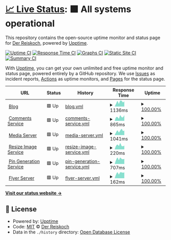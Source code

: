 # [📈 Live Status](https://Der-Reiskoch.github.io/upptime): <!--live status--> **🟩 All systems operational**

This repository contains the open-source uptime monitor and status page for [Der Reiskoch](https://der.reisko.ch), powered by [Upptime](https://github.com/upptime/upptime).

[![Uptime CI](https://github.com/Der-Reiskoch/upptime/workflows/Uptime%20CI/badge.svg)](https://github.com/Der-Reiskoch/upptime/actions?query=workflow%3A%22Uptime+CI%22)
[![Response Time CI](https://github.com/Der-Reiskoch/upptime/workflows/Response%20Time%20CI/badge.svg)](https://github.com/Der-Reiskoch/upptime/actions?query=workflow%3A%22Response+Time+CI%22)
[![Graphs CI](https://github.com/Der-Reiskoch/upptime/workflows/Graphs%20CI/badge.svg)](https://github.com/Der-Reiskoch/upptime/actions?query=workflow%3A%22Graphs+CI%22)
[![Static Site CI](https://github.com/Der-Reiskoch/upptime/workflows/Static%20Site%20CI/badge.svg)](https://github.com/Der-Reiskoch/upptime/actions?query=workflow%3A%22Static+Site+CI%22)
[![Summary CI](https://github.com/Der-Reiskoch/upptime/workflows/Summary%20CI/badge.svg)](https://github.com/Der-Reiskoch/upptime/actions?query=workflow%3A%22Summary+CI%22)

With [Upptime](https://upptime.js.org), you can get your own unlimited and free uptime monitor and status page, powered entirely by a GitHub repository. We use [Issues](https://github.com/Der-Reiskoch/upptime/issues) as incident reports, [Actions](https://github.com/Der-Reiskoch/upptime/actions) as uptime monitors, and [Pages](https://Der-Reiskoch.github.io/upptime) for the status page.

<!--start: status pages-->
<!-- This summary is generated by Upptime (https://github.com/upptime/upptime) -->
<!-- Do not edit this manually, your changes will be overwritten -->
<!-- prettier-ignore -->
| URL | Status | History | Response Time | Uptime |
| --- | ------ | ------- | ------------- | ------ |
| <img alt="" src="https://icons.duckduckgo.com/ip3/www.der-reiskoch.de.ico" height="13"> [Blog](https://www.der-reiskoch.de) | 🟩 Up | [blog.yml](https://github.com/Der-Reiskoch/upptime/commits/HEAD/history/blog.yml) | <details><summary><img alt="Response time graph" src="./graphs/blog/response-time-week.png" height="20"> 1136ms</summary><br><a href="https://Der-Reiskoch.github.io/upptime/history/blog"><img alt="Response time 1128" src="https://img.shields.io/endpoint?url=https%3A%2F%2Fraw.githubusercontent.com%2FDer-Reiskoch%2Fupptime%2FHEAD%2Fapi%2Fblog%2Fresponse-time.json"></a><br><a href="https://Der-Reiskoch.github.io/upptime/history/blog"><img alt="24-hour response time 1304" src="https://img.shields.io/endpoint?url=https%3A%2F%2Fraw.githubusercontent.com%2FDer-Reiskoch%2Fupptime%2FHEAD%2Fapi%2Fblog%2Fresponse-time-day.json"></a><br><a href="https://Der-Reiskoch.github.io/upptime/history/blog"><img alt="7-day response time 1136" src="https://img.shields.io/endpoint?url=https%3A%2F%2Fraw.githubusercontent.com%2FDer-Reiskoch%2Fupptime%2FHEAD%2Fapi%2Fblog%2Fresponse-time-week.json"></a><br><a href="https://Der-Reiskoch.github.io/upptime/history/blog"><img alt="30-day response time 987" src="https://img.shields.io/endpoint?url=https%3A%2F%2Fraw.githubusercontent.com%2FDer-Reiskoch%2Fupptime%2FHEAD%2Fapi%2Fblog%2Fresponse-time-month.json"></a><br><a href="https://Der-Reiskoch.github.io/upptime/history/blog"><img alt="1-year response time 1158" src="https://img.shields.io/endpoint?url=https%3A%2F%2Fraw.githubusercontent.com%2FDer-Reiskoch%2Fupptime%2FHEAD%2Fapi%2Fblog%2Fresponse-time-year.json"></a></details> | <details><summary><a href="https://Der-Reiskoch.github.io/upptime/history/blog">100.00%</a></summary><a href="https://Der-Reiskoch.github.io/upptime/history/blog"><img alt="All-time uptime 99.88%" src="https://img.shields.io/endpoint?url=https%3A%2F%2Fraw.githubusercontent.com%2FDer-Reiskoch%2Fupptime%2FHEAD%2Fapi%2Fblog%2Fuptime.json"></a><br><a href="https://Der-Reiskoch.github.io/upptime/history/blog"><img alt="24-hour uptime 100.00%" src="https://img.shields.io/endpoint?url=https%3A%2F%2Fraw.githubusercontent.com%2FDer-Reiskoch%2Fupptime%2FHEAD%2Fapi%2Fblog%2Fuptime-day.json"></a><br><a href="https://Der-Reiskoch.github.io/upptime/history/blog"><img alt="7-day uptime 100.00%" src="https://img.shields.io/endpoint?url=https%3A%2F%2Fraw.githubusercontent.com%2FDer-Reiskoch%2Fupptime%2FHEAD%2Fapi%2Fblog%2Fuptime-week.json"></a><br><a href="https://Der-Reiskoch.github.io/upptime/history/blog"><img alt="30-day uptime 100.00%" src="https://img.shields.io/endpoint?url=https%3A%2F%2Fraw.githubusercontent.com%2FDer-Reiskoch%2Fupptime%2FHEAD%2Fapi%2Fblog%2Fuptime-month.json"></a><br><a href="https://Der-Reiskoch.github.io/upptime/history/blog"><img alt="1-year uptime 99.78%" src="https://img.shields.io/endpoint?url=https%3A%2F%2Fraw.githubusercontent.com%2FDer-Reiskoch%2Fupptime%2FHEAD%2Fapi%2Fblog%2Fuptime-year.json"></a></details>
| <img alt="" src="https://icons.duckduckgo.com/ip3/kommentare.koch-reis.de.ico" height="13"> [Comments Service](https://kommentare.koch-reis.de/) | 🟩 Up | [comments-service.yml](https://github.com/Der-Reiskoch/upptime/commits/HEAD/history/comments-service.yml) | <details><summary><img alt="Response time graph" src="./graphs/comments-service/response-time-week.png" height="20"> 865ms</summary><br><a href="https://Der-Reiskoch.github.io/upptime/history/comments-service"><img alt="Response time 1041" src="https://img.shields.io/endpoint?url=https%3A%2F%2Fraw.githubusercontent.com%2FDer-Reiskoch%2Fupptime%2FHEAD%2Fapi%2Fcomments-service%2Fresponse-time.json"></a><br><a href="https://Der-Reiskoch.github.io/upptime/history/comments-service"><img alt="24-hour response time 1223" src="https://img.shields.io/endpoint?url=https%3A%2F%2Fraw.githubusercontent.com%2FDer-Reiskoch%2Fupptime%2FHEAD%2Fapi%2Fcomments-service%2Fresponse-time-day.json"></a><br><a href="https://Der-Reiskoch.github.io/upptime/history/comments-service"><img alt="7-day response time 865" src="https://img.shields.io/endpoint?url=https%3A%2F%2Fraw.githubusercontent.com%2FDer-Reiskoch%2Fupptime%2FHEAD%2Fapi%2Fcomments-service%2Fresponse-time-week.json"></a><br><a href="https://Der-Reiskoch.github.io/upptime/history/comments-service"><img alt="30-day response time 752" src="https://img.shields.io/endpoint?url=https%3A%2F%2Fraw.githubusercontent.com%2FDer-Reiskoch%2Fupptime%2FHEAD%2Fapi%2Fcomments-service%2Fresponse-time-month.json"></a><br><a href="https://Der-Reiskoch.github.io/upptime/history/comments-service"><img alt="1-year response time 1053" src="https://img.shields.io/endpoint?url=https%3A%2F%2Fraw.githubusercontent.com%2FDer-Reiskoch%2Fupptime%2FHEAD%2Fapi%2Fcomments-service%2Fresponse-time-year.json"></a></details> | <details><summary><a href="https://Der-Reiskoch.github.io/upptime/history/comments-service">100.00%</a></summary><a href="https://Der-Reiskoch.github.io/upptime/history/comments-service"><img alt="All-time uptime 99.52%" src="https://img.shields.io/endpoint?url=https%3A%2F%2Fraw.githubusercontent.com%2FDer-Reiskoch%2Fupptime%2FHEAD%2Fapi%2Fcomments-service%2Fuptime.json"></a><br><a href="https://Der-Reiskoch.github.io/upptime/history/comments-service"><img alt="24-hour uptime 100.00%" src="https://img.shields.io/endpoint?url=https%3A%2F%2Fraw.githubusercontent.com%2FDer-Reiskoch%2Fupptime%2FHEAD%2Fapi%2Fcomments-service%2Fuptime-day.json"></a><br><a href="https://Der-Reiskoch.github.io/upptime/history/comments-service"><img alt="7-day uptime 100.00%" src="https://img.shields.io/endpoint?url=https%3A%2F%2Fraw.githubusercontent.com%2FDer-Reiskoch%2Fupptime%2FHEAD%2Fapi%2Fcomments-service%2Fuptime-week.json"></a><br><a href="https://Der-Reiskoch.github.io/upptime/history/comments-service"><img alt="30-day uptime 100.00%" src="https://img.shields.io/endpoint?url=https%3A%2F%2Fraw.githubusercontent.com%2FDer-Reiskoch%2Fupptime%2FHEAD%2Fapi%2Fcomments-service%2Fuptime-month.json"></a><br><a href="https://Der-Reiskoch.github.io/upptime/history/comments-service"><img alt="1-year uptime 98.75%" src="https://img.shields.io/endpoint?url=https%3A%2F%2Fraw.githubusercontent.com%2FDer-Reiskoch%2Fupptime%2FHEAD%2Fapi%2Fcomments-service%2Fuptime-year.json"></a></details>
| <img alt="" src="https://icons.duckduckgo.com/ip3/bilder.koch-reis.de.ico" height="13"> [Media Server](https://bilder.koch-reis.de/media/1200/1263/buch_und_block.webp) | 🟩 Up | [media-server.yml](https://github.com/Der-Reiskoch/upptime/commits/HEAD/history/media-server.yml) | <details><summary><img alt="Response time graph" src="./graphs/media-server/response-time-week.png" height="20"> 1041ms</summary><br><a href="https://Der-Reiskoch.github.io/upptime/history/media-server"><img alt="Response time 953" src="https://img.shields.io/endpoint?url=https%3A%2F%2Fraw.githubusercontent.com%2FDer-Reiskoch%2Fupptime%2FHEAD%2Fapi%2Fmedia-server%2Fresponse-time.json"></a><br><a href="https://Der-Reiskoch.github.io/upptime/history/media-server"><img alt="24-hour response time 1124" src="https://img.shields.io/endpoint?url=https%3A%2F%2Fraw.githubusercontent.com%2FDer-Reiskoch%2Fupptime%2FHEAD%2Fapi%2Fmedia-server%2Fresponse-time-day.json"></a><br><a href="https://Der-Reiskoch.github.io/upptime/history/media-server"><img alt="7-day response time 1041" src="https://img.shields.io/endpoint?url=https%3A%2F%2Fraw.githubusercontent.com%2FDer-Reiskoch%2Fupptime%2FHEAD%2Fapi%2Fmedia-server%2Fresponse-time-week.json"></a><br><a href="https://Der-Reiskoch.github.io/upptime/history/media-server"><img alt="30-day response time 943" src="https://img.shields.io/endpoint?url=https%3A%2F%2Fraw.githubusercontent.com%2FDer-Reiskoch%2Fupptime%2FHEAD%2Fapi%2Fmedia-server%2Fresponse-time-month.json"></a><br><a href="https://Der-Reiskoch.github.io/upptime/history/media-server"><img alt="1-year response time 995" src="https://img.shields.io/endpoint?url=https%3A%2F%2Fraw.githubusercontent.com%2FDer-Reiskoch%2Fupptime%2FHEAD%2Fapi%2Fmedia-server%2Fresponse-time-year.json"></a></details> | <details><summary><a href="https://Der-Reiskoch.github.io/upptime/history/media-server">100.00%</a></summary><a href="https://Der-Reiskoch.github.io/upptime/history/media-server"><img alt="All-time uptime 99.59%" src="https://img.shields.io/endpoint?url=https%3A%2F%2Fraw.githubusercontent.com%2FDer-Reiskoch%2Fupptime%2FHEAD%2Fapi%2Fmedia-server%2Fuptime.json"></a><br><a href="https://Der-Reiskoch.github.io/upptime/history/media-server"><img alt="24-hour uptime 100.00%" src="https://img.shields.io/endpoint?url=https%3A%2F%2Fraw.githubusercontent.com%2FDer-Reiskoch%2Fupptime%2FHEAD%2Fapi%2Fmedia-server%2Fuptime-day.json"></a><br><a href="https://Der-Reiskoch.github.io/upptime/history/media-server"><img alt="7-day uptime 100.00%" src="https://img.shields.io/endpoint?url=https%3A%2F%2Fraw.githubusercontent.com%2FDer-Reiskoch%2Fupptime%2FHEAD%2Fapi%2Fmedia-server%2Fuptime-week.json"></a><br><a href="https://Der-Reiskoch.github.io/upptime/history/media-server"><img alt="30-day uptime 100.00%" src="https://img.shields.io/endpoint?url=https%3A%2F%2Fraw.githubusercontent.com%2FDer-Reiskoch%2Fupptime%2FHEAD%2Fapi%2Fmedia-server%2Fuptime-month.json"></a><br><a href="https://Der-Reiskoch.github.io/upptime/history/media-server"><img alt="1-year uptime 99.66%" src="https://img.shields.io/endpoint?url=https%3A%2F%2Fraw.githubusercontent.com%2FDer-Reiskoch%2Fupptime%2FHEAD%2Fapi%2Fmedia-server%2Fuptime-year.json"></a></details>
| <img alt="" src="https://icons.duckduckgo.com/ip3/bilder.koch-reis.de.ico" height="13"> [Resize Image Service](https://bilder.koch-reis.de/resize/v2/?width=190&src=%2fmedia%2f0900%2f0918%2fnuea_pad_phed_prik_thai_on.jpg) | 🟩 Up | [resize-image-service.yml](https://github.com/Der-Reiskoch/upptime/commits/HEAD/history/resize-image-service.yml) | <details><summary><img alt="Response time graph" src="./graphs/resize-image-service/response-time-week.png" height="20"> 220ms</summary><br><a href="https://Der-Reiskoch.github.io/upptime/history/resize-image-service"><img alt="Response time 938" src="https://img.shields.io/endpoint?url=https%3A%2F%2Fraw.githubusercontent.com%2FDer-Reiskoch%2Fupptime%2FHEAD%2Fapi%2Fresize-image-service%2Fresponse-time.json"></a><br><a href="https://Der-Reiskoch.github.io/upptime/history/resize-image-service"><img alt="24-hour response time 204" src="https://img.shields.io/endpoint?url=https%3A%2F%2Fraw.githubusercontent.com%2FDer-Reiskoch%2Fupptime%2FHEAD%2Fapi%2Fresize-image-service%2Fresponse-time-day.json"></a><br><a href="https://Der-Reiskoch.github.io/upptime/history/resize-image-service"><img alt="7-day response time 220" src="https://img.shields.io/endpoint?url=https%3A%2F%2Fraw.githubusercontent.com%2FDer-Reiskoch%2Fupptime%2FHEAD%2Fapi%2Fresize-image-service%2Fresponse-time-week.json"></a><br><a href="https://Der-Reiskoch.github.io/upptime/history/resize-image-service"><img alt="30-day response time 182" src="https://img.shields.io/endpoint?url=https%3A%2F%2Fraw.githubusercontent.com%2FDer-Reiskoch%2Fupptime%2FHEAD%2Fapi%2Fresize-image-service%2Fresponse-time-month.json"></a><br><a href="https://Der-Reiskoch.github.io/upptime/history/resize-image-service"><img alt="1-year response time 938" src="https://img.shields.io/endpoint?url=https%3A%2F%2Fraw.githubusercontent.com%2FDer-Reiskoch%2Fupptime%2FHEAD%2Fapi%2Fresize-image-service%2Fresponse-time-year.json"></a></details> | <details><summary><a href="https://Der-Reiskoch.github.io/upptime/history/resize-image-service">100.00%</a></summary><a href="https://Der-Reiskoch.github.io/upptime/history/resize-image-service"><img alt="All-time uptime 99.10%" src="https://img.shields.io/endpoint?url=https%3A%2F%2Fraw.githubusercontent.com%2FDer-Reiskoch%2Fupptime%2FHEAD%2Fapi%2Fresize-image-service%2Fuptime.json"></a><br><a href="https://Der-Reiskoch.github.io/upptime/history/resize-image-service"><img alt="24-hour uptime 100.00%" src="https://img.shields.io/endpoint?url=https%3A%2F%2Fraw.githubusercontent.com%2FDer-Reiskoch%2Fupptime%2FHEAD%2Fapi%2Fresize-image-service%2Fuptime-day.json"></a><br><a href="https://Der-Reiskoch.github.io/upptime/history/resize-image-service"><img alt="7-day uptime 100.00%" src="https://img.shields.io/endpoint?url=https%3A%2F%2Fraw.githubusercontent.com%2FDer-Reiskoch%2Fupptime%2FHEAD%2Fapi%2Fresize-image-service%2Fuptime-week.json"></a><br><a href="https://Der-Reiskoch.github.io/upptime/history/resize-image-service"><img alt="30-day uptime 100.00%" src="https://img.shields.io/endpoint?url=https%3A%2F%2Fraw.githubusercontent.com%2FDer-Reiskoch%2Fupptime%2FHEAD%2Fapi%2Fresize-image-service%2Fuptime-month.json"></a><br><a href="https://Der-Reiskoch.github.io/upptime/history/resize-image-service"><img alt="1-year uptime 99.10%" src="https://img.shields.io/endpoint?url=https%3A%2F%2Fraw.githubusercontent.com%2FDer-Reiskoch%2Fupptime%2FHEAD%2Fapi%2Fresize-image-service%2Fuptime-year.json"></a></details>
| <img alt="" src="https://icons.duckduckgo.com/ip3/bilder.koch-reis.de.ico" height="13"> [Pin Generation Service](https://bilder.koch-reis.de/pin/v2/?id=1300&title=Thail%C3%A4ndischer%20Salad%20Talee-Sap) | 🟩 Up | [pin-generation-service.yml](https://github.com/Der-Reiskoch/upptime/commits/HEAD/history/pin-generation-service.yml) | <details><summary><img alt="Response time graph" src="./graphs/pin-generation-service/response-time-week.png" height="20"> 707ms</summary><br><a href="https://Der-Reiskoch.github.io/upptime/history/pin-generation-service"><img alt="Response time 1403" src="https://img.shields.io/endpoint?url=https%3A%2F%2Fraw.githubusercontent.com%2FDer-Reiskoch%2Fupptime%2FHEAD%2Fapi%2Fpin-generation-service%2Fresponse-time.json"></a><br><a href="https://Der-Reiskoch.github.io/upptime/history/pin-generation-service"><img alt="24-hour response time 720" src="https://img.shields.io/endpoint?url=https%3A%2F%2Fraw.githubusercontent.com%2FDer-Reiskoch%2Fupptime%2FHEAD%2Fapi%2Fpin-generation-service%2Fresponse-time-day.json"></a><br><a href="https://Der-Reiskoch.github.io/upptime/history/pin-generation-service"><img alt="7-day response time 707" src="https://img.shields.io/endpoint?url=https%3A%2F%2Fraw.githubusercontent.com%2FDer-Reiskoch%2Fupptime%2FHEAD%2Fapi%2Fpin-generation-service%2Fresponse-time-week.json"></a><br><a href="https://Der-Reiskoch.github.io/upptime/history/pin-generation-service"><img alt="30-day response time 636" src="https://img.shields.io/endpoint?url=https%3A%2F%2Fraw.githubusercontent.com%2FDer-Reiskoch%2Fupptime%2FHEAD%2Fapi%2Fpin-generation-service%2Fresponse-time-month.json"></a><br><a href="https://Der-Reiskoch.github.io/upptime/history/pin-generation-service"><img alt="1-year response time 1403" src="https://img.shields.io/endpoint?url=https%3A%2F%2Fraw.githubusercontent.com%2FDer-Reiskoch%2Fupptime%2FHEAD%2Fapi%2Fpin-generation-service%2Fresponse-time-year.json"></a></details> | <details><summary><a href="https://Der-Reiskoch.github.io/upptime/history/pin-generation-service">100.00%</a></summary><a href="https://Der-Reiskoch.github.io/upptime/history/pin-generation-service"><img alt="All-time uptime 99.69%" src="https://img.shields.io/endpoint?url=https%3A%2F%2Fraw.githubusercontent.com%2FDer-Reiskoch%2Fupptime%2FHEAD%2Fapi%2Fpin-generation-service%2Fuptime.json"></a><br><a href="https://Der-Reiskoch.github.io/upptime/history/pin-generation-service"><img alt="24-hour uptime 100.00%" src="https://img.shields.io/endpoint?url=https%3A%2F%2Fraw.githubusercontent.com%2FDer-Reiskoch%2Fupptime%2FHEAD%2Fapi%2Fpin-generation-service%2Fuptime-day.json"></a><br><a href="https://Der-Reiskoch.github.io/upptime/history/pin-generation-service"><img alt="7-day uptime 100.00%" src="https://img.shields.io/endpoint?url=https%3A%2F%2Fraw.githubusercontent.com%2FDer-Reiskoch%2Fupptime%2FHEAD%2Fapi%2Fpin-generation-service%2Fuptime-week.json"></a><br><a href="https://Der-Reiskoch.github.io/upptime/history/pin-generation-service"><img alt="30-day uptime 100.00%" src="https://img.shields.io/endpoint?url=https%3A%2F%2Fraw.githubusercontent.com%2FDer-Reiskoch%2Fupptime%2FHEAD%2Fapi%2Fpin-generation-service%2Fuptime-month.json"></a><br><a href="https://Der-Reiskoch.github.io/upptime/history/pin-generation-service"><img alt="1-year uptime 99.69%" src="https://img.shields.io/endpoint?url=https%3A%2F%2Fraw.githubusercontent.com%2FDer-Reiskoch%2Fupptime%2FHEAD%2Fapi%2Fpin-generation-service%2Fuptime-year.json"></a></details>
| <img alt="" src="https://icons.duckduckgo.com/ip3/bilder.koch-reis.de.ico" height="13"> [Flyer Server](https://bilder.koch-reis.de/flyer/v1/?id=20240414_oberhausen.jpg) | 🟩 Up | [flyer-server.yml](https://github.com/Der-Reiskoch/upptime/commits/HEAD/history/flyer-server.yml) | <details><summary><img alt="Response time graph" src="./graphs/flyer-server/response-time-week.png" height="20"> 162ms</summary><br><a href="https://Der-Reiskoch.github.io/upptime/history/flyer-server"><img alt="Response time 151" src="https://img.shields.io/endpoint?url=https%3A%2F%2Fraw.githubusercontent.com%2FDer-Reiskoch%2Fupptime%2FHEAD%2Fapi%2Fflyer-server%2Fresponse-time.json"></a><br><a href="https://Der-Reiskoch.github.io/upptime/history/flyer-server"><img alt="24-hour response time 183" src="https://img.shields.io/endpoint?url=https%3A%2F%2Fraw.githubusercontent.com%2FDer-Reiskoch%2Fupptime%2FHEAD%2Fapi%2Fflyer-server%2Fresponse-time-day.json"></a><br><a href="https://Der-Reiskoch.github.io/upptime/history/flyer-server"><img alt="7-day response time 162" src="https://img.shields.io/endpoint?url=https%3A%2F%2Fraw.githubusercontent.com%2FDer-Reiskoch%2Fupptime%2FHEAD%2Fapi%2Fflyer-server%2Fresponse-time-week.json"></a><br><a href="https://Der-Reiskoch.github.io/upptime/history/flyer-server"><img alt="30-day response time 142" src="https://img.shields.io/endpoint?url=https%3A%2F%2Fraw.githubusercontent.com%2FDer-Reiskoch%2Fupptime%2FHEAD%2Fapi%2Fflyer-server%2Fresponse-time-month.json"></a><br><a href="https://Der-Reiskoch.github.io/upptime/history/flyer-server"><img alt="1-year response time 151" src="https://img.shields.io/endpoint?url=https%3A%2F%2Fraw.githubusercontent.com%2FDer-Reiskoch%2Fupptime%2FHEAD%2Fapi%2Fflyer-server%2Fresponse-time-year.json"></a></details> | <details><summary><a href="https://Der-Reiskoch.github.io/upptime/history/flyer-server">100.00%</a></summary><a href="https://Der-Reiskoch.github.io/upptime/history/flyer-server"><img alt="All-time uptime 99.99%" src="https://img.shields.io/endpoint?url=https%3A%2F%2Fraw.githubusercontent.com%2FDer-Reiskoch%2Fupptime%2FHEAD%2Fapi%2Fflyer-server%2Fuptime.json"></a><br><a href="https://Der-Reiskoch.github.io/upptime/history/flyer-server"><img alt="24-hour uptime 100.00%" src="https://img.shields.io/endpoint?url=https%3A%2F%2Fraw.githubusercontent.com%2FDer-Reiskoch%2Fupptime%2FHEAD%2Fapi%2Fflyer-server%2Fuptime-day.json"></a><br><a href="https://Der-Reiskoch.github.io/upptime/history/flyer-server"><img alt="7-day uptime 100.00%" src="https://img.shields.io/endpoint?url=https%3A%2F%2Fraw.githubusercontent.com%2FDer-Reiskoch%2Fupptime%2FHEAD%2Fapi%2Fflyer-server%2Fuptime-week.json"></a><br><a href="https://Der-Reiskoch.github.io/upptime/history/flyer-server"><img alt="30-day uptime 100.00%" src="https://img.shields.io/endpoint?url=https%3A%2F%2Fraw.githubusercontent.com%2FDer-Reiskoch%2Fupptime%2FHEAD%2Fapi%2Fflyer-server%2Fuptime-month.json"></a><br><a href="https://Der-Reiskoch.github.io/upptime/history/flyer-server"><img alt="1-year uptime 99.99%" src="https://img.shields.io/endpoint?url=https%3A%2F%2Fraw.githubusercontent.com%2FDer-Reiskoch%2Fupptime%2FHEAD%2Fapi%2Fflyer-server%2Fuptime-year.json"></a></details>

<!--end: status pages-->

[**Visit our status website →**](https://Der-Reiskoch.github.io/upptime)

## 📄 License

- Powered by: [Upptime](https://github.com/upptime/upptime)
- Code: [MIT](./LICENSE) © [Der Reiskoch](https://der.reisko.ch)
- Data in the `./history` directory: [Open Database License](https://opendatacommons.org/licenses/odbl/1-0/)
